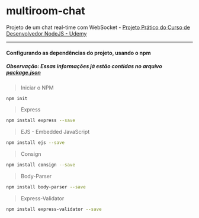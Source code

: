 # multiroom-chat
Projeto de um chat real-time com WebSocket - [Projeto Prático do Curso de Desenvolvedor NodeJS - Udemy](https://www.udemy.com/course/curso-completo-do-desenvolvedor-nodejs/)

-------------------------------------------

#### Configurando as dependências do projeto, usando o npm
##### Observação: Essas informações já estão contidas no arquivo [package.json](./package.json)

> Iniciar o NPM
```bash
npm init
```

> Express
```bash
npm install express --save
```

> EJS - Embedded JavaScript
```bash
npm install ejs --save
```

> Consign
```bash
npm install consign --save
```

> Body-Parser
```bash
npm install body-parser --save
```

> Express-Validator
```bash
npm install express-validator --save
```
